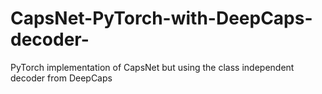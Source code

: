 # CapsNet-PyTorch-with-DeepCaps-decoder-
PyTorch implementation of CapsNet but using the class independent decoder from DeepCaps
